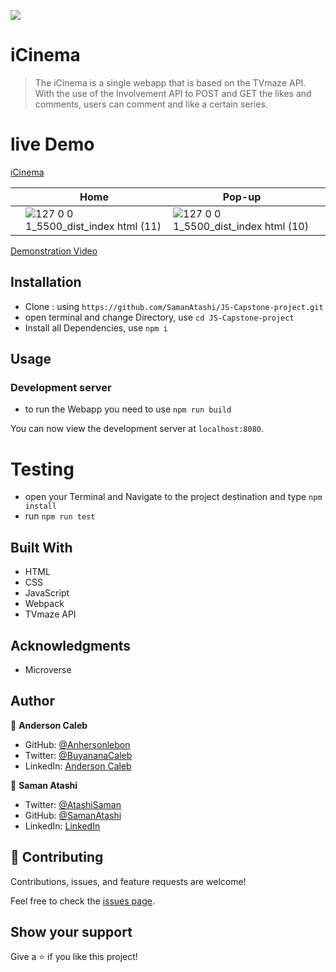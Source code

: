 ![](https://img.shields.io/badge/Microverse-blueviolet)

# iCinema

> The iCinema is a single webapp that is based on the TVmaze API. With the use of the Involvement API to POST and GET the likes and comments, users can comment and like a certain series.

# live Demo

[iCinema](https://samanatashi.github.io/JS-Capstone-project/dist/)

|     |   Home  | Pop-up  |     |
| --- | --------| ------- | --- |
| | ![127 0 0 1_5500_dist_index html (11)](https://user-images.githubusercontent.com/65068771/129188234-7b023a52-916b-4d17-b651-75b56074b4e6.png) | ![127 0 0 1_5500_dist_index html (10)](https://user-images.githubusercontent.com/65068771/129188301-a9b28ea2-29d7-44cb-9fe4-eebc4e5e4fc3.png) | |

[Demonstration Video](https://youtu.be/8Hp9NcMZ4yA)

## Installation

- Clone : using `https://github.com/SamanAtashi/JS-Capstone-project.git`
- open terminal and change Directory, use `cd JS-Capstone-project`
- Install all Dependencies, use `npm i`

## Usage

### Development server

- to run the Webapp you need to use `npm run build`

You can now view the development server at `localhost:8080`.

# Testing

- open your Terminal and Navigate to the project destination and type `npm install`
- run `npm run test`

## Built With

- HTML
- CSS
- JavaScript
- Webpack
- TVmaze API

## Acknowledgments

- Microverse

## Author

👤 **Anderson Caleb**

- GitHub: [@Anhersonlebon](https://github.com/andersonlebon)
- Twitter: [@BuyananaCaleb](https://twitter.com/BuyananaCaleb)
- LinkedIn: [Anderson Caleb](https://www.linkedin.com/in/anderson-caleb-915343209/)

👤 **Saman Atashi**

- Twitter: [@AtashiSaman](https://twitter.com/AtashiSaman)
- GitHub: [@SamanAtashi](https://github.com/SamanAtashi)
- LinkedIn: [LinkedIn](https://www.linkedin.com/in/saman-atashi-9539911b0)

## 🤝 Contributing

Contributions, issues, and feature requests are welcome!

Feel free to check the [issues page](https://github.com/SamanAtashi/JS-Capstone-project/issues).

## Show your support

Give a ⭐️ if you like this project!
